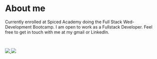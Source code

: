 # About me

Currently enrolled at Spiced Academy doing the Full Stack Wed-Development Bootcamp. I am open to work as a Fullstack Developer. Feel free to get in touch with me at my gmail or LinkedIn.

<br>

<a href="mailto:yorick.tenfeld@gmail.com"> <img src="https://img.shields.io/badge/-Gmail-red?logo=gmail&style=for-the-badge&logoColor=white"/> </a><a href="https://www.linkedin.com/in/yorick-ten-feld/"> <img src="https://img.shields.io/badge/-Linkedin-blue?style=for-the-badge&logo=linkedin"/> </a>
